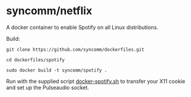# syncomm/netflix #

A docker container to enable Spotify on all Linux distributions.

Build:

`git clone https://github.com/syncomm/dockerfiles.git`

`cd dockerfiles/spotify`

`sudo docker build -t syncomm/spotify .`

Run with the supplied script [docker-spotify.sh](https://raw.githubusercontent.com/syncomm/dockerfiles/master/spotify/docker-spotify.sh) to transfer your X11 cookie and set up the Pulseaudio socket.



